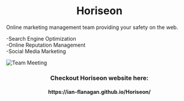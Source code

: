 <h1 align="center">Horiseon</h1> 

Online marketing management team providing your safety on the web.

-Search Engine Optimization<br>
-Online Reputation Management<br>
-Social Media Marketing<br>

![Team Meeting](https://github.com/Ian-Flanagan/Horiseon/blob/master/assets/images/digital-marketing-meeting.jpg)

<h3 align="center">Checkout Horiseon website here:<h4 align="center">https://ian-flanagan.github.io/Horiseon/